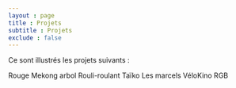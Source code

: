 ```yaml
---
layout : page  
title : Projets
subtitle : Projets
exclude : false  
---
```

Ce sont illustrés les projets suivants :


Rouge Mekong
arbol
Rouli-roulant
Taïko
Les marcels
VéloKino
RGB
